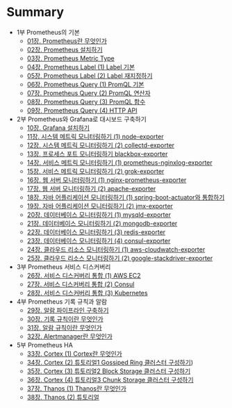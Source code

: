 # Summary

* 1부 Prometheus의 기본
  * [01장. Prometheus란 무엇인가](./part1/01_what_is_prometheus/README.md)
  * [02장. Prometheus 설치하기](./part1/02_install_prometheus/README.md)
  * [03장. Prometheus Metric Type](./part1/03_prometheus_metric_type/README.md)
  * [04장. Prometheus Label (1) Label 기본](./part1/04_prometheus_label_01/README.md)
  * [05장. Prometheus Label (2) Label 재지정하기](./part1/05_prometheus_label_02/README.md)
  * [06장. Prometheus Query (1) PromQL 기본](./part1/06_prometheus_query_01/README.md)
  * [07장. Prometheus Query (2) PromQL 연산자](./part1/07_prometheus_query_02/README.md)
  * [08장. Prometheus Query (3) PromQL 함수](./part1/08_prometheus_query_03/README.md)
  * [09장. Prometheus Query (4) HTTP API](./part1/09_prometheus_query_04/README.md)
* 2부 Prometheus와 Grafana로 대시보드 구축하기
  * [10장. Grafana 설치하기]()
  * [11장. 시스템 메트릭 모니터링하기 (1) node-exporter]()
  * [12장. 시스템 메트릭 모니터링하기 (2) collectd-exporter]()
  * [13장. 프로세스 포트 모니터링하기 blackbox-exporter]()
  * [14장. 서비스 메트릭 모니터링하기 (1) prometheus-nginxlog-exporter]()
  * [15장. 서비스 메트릭 모니터링하기 (2) grok-exporter]()
  * [16장. 웹 서버 모니터링하기 (1) nginx-prometheus-exporter]()
  * [17장. 웹 서버 모니터링하기 (2) apache-exporter]()
  * [18장. 자바 어플리케이션 모니터링하기 (1) spring-boot-actuator와 통합하기]()
  * [19장. 자바 어플리케이션 모니터링하기 (2) jmx-exporter]()
  * [20장. 데이터베이스 모니터링하기 (1) mysqld-exporter]()
  * [21장. 데이터베이스 모니터링하기 (2) mongodb-exporter]()
  * [22장. 데이터베이스 모니터링하기 (3) redis-exporter]()
  * [23장. 데이터베이스 모니터링하기 (4) consul-exporter]()
  * [24장. 클라우드 리소스 모니터링하기 (1) aws-cloudwatch-exporter]()
  * [25장. 클라우드 리소스 모니터링하기 (2) google-stackdriver-exporter]()
* 3부 Prometheus 서비스 디스커버리
  * [26장. 서비스 디스커버리 통합 (1) AWS EC2]()
  * [27장. 서비스 디스커버리 통합 (2) Consul]()
  * [28장. 서비스 디스커버리 통합 (3) Kubernetes]()
* 4부 Prometheus 기록 규칙과 알람
  * [29장. 알람 파이프라인 구축하기](./part4/01_build_alert_pipeline/README.md)
  * [30장. 기록 규칙이란 무엇인가](./part4/02_recording_rule/README.md)
  * [31장. 알람 규칙이란 무엇인가](./part4/03_alert_rule/README.md)
  * [32장. Alertmanager란 무엇인가](./part4/04_alertmanager/README.md)
* 5부 Prometheus HA
  * [33장. Cortex (1) Cortex란 무엇인가]()
  * [34장. Cortex (2) 튜토리얼1 Gossiped Ring 클러스터 구성하기]())
  * [35장. Cortex (3) 튜토리얼2 Block Storage 클러스터 구성하기]()
  * [36장. Cortex (4) 튜토리얼3 Chunk Storage 클러스터 구성하기]()
  * [37장. Thanos (1) Thanos란 무엇인가]()
  * [38장. Thanos (2) 튜토리얼]()